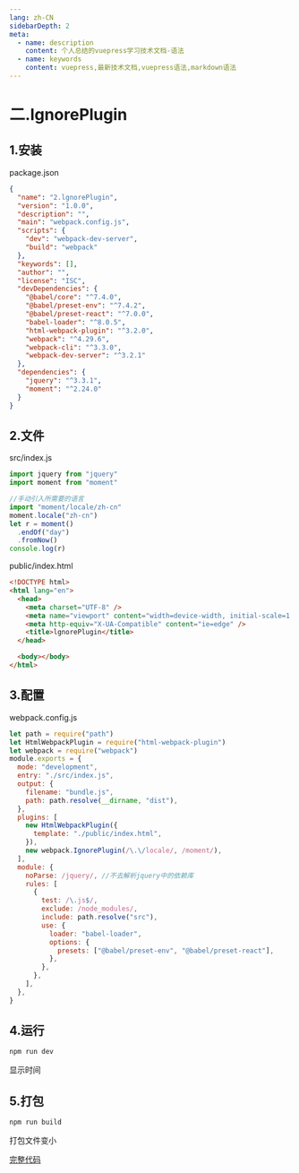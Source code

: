 ```yaml
---
lang: zh-CN
sidebarDepth: 2
meta:
  - name: description
    content: 个人总结的vuepress学习技术文档-语法
  - name: keywords
    content: vuepress,最新技术文档,vuepress语法,markdown语法
---
```


# 二.lgnorePlugin

## 1.安装

package.json

```json
{
  "name": "2.lgnorePlugin",
  "version": "1.0.0",
  "description": "",
  "main": "webpack.config.js",
  "scripts": {
    "dev": "webpack-dev-server",
    "build": "webpack"
  },
  "keywords": [],
  "author": "",
  "license": "ISC",
  "devDependencies": {
    "@babel/core": "^7.4.0",
    "@babel/preset-env": "^7.4.2",
    "@babel/preset-react": "^7.0.0",
    "babel-loader": "^8.0.5",
    "html-webpack-plugin": "^3.2.0",
    "webpack": "^4.29.6",
    "webpack-cli": "^3.3.0",
    "webpack-dev-server": "^3.2.1"
  },
  "dependencies": {
    "jquery": "^3.3.1",
    "moment": "^2.24.0"
  }
}
```

## 2.文件

src/index.js

```js
import jquery from "jquery"
import moment from "moment"

//手动引入所需要的语言
import "moment/locale/zh-cn"
moment.locale("zh-cn")
let r = moment()
  .endOf("day")
  .fromNow()
console.log(r)
```

public/index.html

```html
<!DOCTYPE html>
<html lang="en">
  <head>
    <meta charset="UTF-8" />
    <meta name="viewport" content="width=device-width, initial-scale=1.0" />
    <meta http-equiv="X-UA-Compatible" content="ie=edge" />
    <title>lgnorePlugin</title>
  </head>

  <body></body>
</html>
```

## 3.配置

webpack.config.js

```js
let path = require("path")
let HtmlWebpackPlugin = require("html-webpack-plugin")
let webpack = require("webpack")
module.exports = {
  mode: "development",
  entry: "./src/index.js",
  output: {
    filename: "bundle.js",
    path: path.resolve(__dirname, "dist"),
  },
  plugins: [
    new HtmlWebpackPlugin({
      template: "./public/index.html",
    }),
    new webpack.IgnorePlugin(/\.\/locale/, /moment/),
  ],
  module: {
    noParse: /jquery/, //不去解析jquery中的依赖库
    rules: [
      {
        test: /\.js$/,
        exclude: /node_modules/,
        include: path.resolve("src"),
        use: {
          loader: "babel-loader",
          options: {
            presets: ["@babel/preset-env", "@babel/preset-react"],
          },
        },
      },
    ],
  },
}
```

## 4.运行

```bash
npm run dev
```

显示时间

## 5.打包

```bash
npm run build
```

打包文件变小

[完整代码](https://github.com/zhoubichuan/frontend-note/tree/master/3.dev/3.scaffolding/1.webpack/3.optimize/2.lgnorePlugin)
